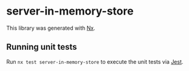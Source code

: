 # server-in-memory-store

This library was generated with [Nx](https://nx.dev).

## Running unit tests

Run `nx test server-in-memory-store` to execute the unit tests via [Jest](https://jestjs.io).

